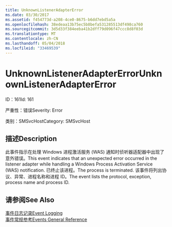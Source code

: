 ```yaml
---
title: UnknownListenerAdapterError
ms.date: 03/30/2017
ms.assetid: f454773d-a208-4ce0-8675-b6dd7ebd5a5a
ms.openlocfilehash: 38edeaa13b75ec5b8befa531285513df498ca760
ms.sourcegitcommit: 3d5d33f384eeba41b2dff79d096f47ccc8d8f03d
ms.translationtype: MT
ms.contentlocale: zh-CN
ms.lasthandoff: 05/04/2018
ms.locfileid: "33469539"
---
```

# <a name="unknownlisteneradaptererror"></a><span data-ttu-id="b2f9b-102">UnknownListenerAdapterError</span><span class="sxs-lookup"><span data-stu-id="b2f9b-102">UnknownListenerAdapterError</span></span>
<span data-ttu-id="b2f9b-103">ID：161</span><span class="sxs-lookup"><span data-stu-id="b2f9b-103">Id: 161</span></span>  
  
 <span data-ttu-id="b2f9b-104">严重性：错误</span><span class="sxs-lookup"><span data-stu-id="b2f9b-104">Severity: Error</span></span>  
  
 <span data-ttu-id="b2f9b-105">类别：SMSvcHost</span><span class="sxs-lookup"><span data-stu-id="b2f9b-105">Category: SMSvcHost</span></span>  
  
## <a name="description"></a><span data-ttu-id="b2f9b-106">描述</span><span class="sxs-lookup"><span data-stu-id="b2f9b-106">Description</span></span>  
 <span data-ttu-id="b2f9b-107">此事件指示在处理 Windows 进程激活服务 (WAS) 通知时侦听器适配器中出现了意外错误。</span><span class="sxs-lookup"><span data-stu-id="b2f9b-107">This event indicates that an unexpected error occurred in the listener adapter while handling a Windows Process Activation Service (WAS) notification.</span></span> <span data-ttu-id="b2f9b-108">已终止该进程。</span><span class="sxs-lookup"><span data-stu-id="b2f9b-108">The process is terminated.</span></span> <span data-ttu-id="b2f9b-109">该事件将列出协议、异常、进程名称和进程 ID。</span><span class="sxs-lookup"><span data-stu-id="b2f9b-109">The event lists the protocol, exception, process name and process ID.</span></span>  
  
## <a name="see-also"></a><span data-ttu-id="b2f9b-110">请参阅</span><span class="sxs-lookup"><span data-stu-id="b2f9b-110">See Also</span></span>  
 [<span data-ttu-id="b2f9b-111">事件日志记录</span><span class="sxs-lookup"><span data-stu-id="b2f9b-111">Event Logging</span></span>](../../../../../docs/framework/wcf/diagnostics/event-logging/index.md)  
 [<span data-ttu-id="b2f9b-112">事件常规参考</span><span class="sxs-lookup"><span data-stu-id="b2f9b-112">Events General Reference</span></span>](../../../../../docs/framework/wcf/diagnostics/event-logging/events-general-reference.md)
